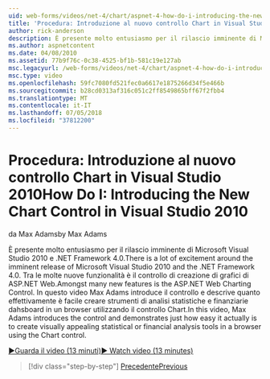 ```yaml
---
uid: web-forms/videos/net-4/chart/aspnet-4-how-do-i-introducing-the-new-chart-control-in-visual-studio-2010
title: 'Procedura: Introduzione al nuovo controllo Chart in Visual Studio 2010 | Microsoft Docs'
author: rick-anderson
description: È presente molto entusiasmo per il rilascio imminente di Microsoft Visual Studio 2010 e .NET Framework 4.0. Tra le molte nuove funzionalità è ASP.NET...
ms.author: aspnetcontent
ms.date: 04/08/2010
ms.assetid: 77b9f76c-0c38-4525-bf1b-581c19e127ab
msc.legacyurl: /web-forms/videos/net-4/chart/aspnet-4-how-do-i-introducing-the-new-chart-control-in-visual-studio-2010
msc.type: video
ms.openlocfilehash: 59fc7080fd521fec0a6617e1875266d34f5e466b
ms.sourcegitcommit: b28cd0313af316c051c2ff8549865bff67f2fbb4
ms.translationtype: MT
ms.contentlocale: it-IT
ms.lasthandoff: 07/05/2018
ms.locfileid: "37812200"
---
```

<a name="how-do-i-introducing-the-new-chart-control-in-visual-studio-2010"></a><span data-ttu-id="8884b-104">Procedura: Introduzione al nuovo controllo Chart in Visual Studio 2010</span><span class="sxs-lookup"><span data-stu-id="8884b-104">How Do I: Introducing the New Chart Control in Visual Studio 2010</span></span>
====================
<span data-ttu-id="8884b-105">da Max Adams</span><span class="sxs-lookup"><span data-stu-id="8884b-105">by Max Adams</span></span>

<span data-ttu-id="8884b-106">È presente molto entusiasmo per il rilascio imminente di Microsoft Visual Studio 2010 e .NET Framework 4.0.</span><span class="sxs-lookup"><span data-stu-id="8884b-106">There is a lot of excitement around the imminent release of Microsoft Visual Studio 2010 and the .NET Framework 4.0.</span></span> <span data-ttu-id="8884b-107">Tra le molte nuove funzionalità è il controllo di creazione di grafici di ASP.NET Web.</span><span class="sxs-lookup"><span data-stu-id="8884b-107">Amongst many new features is the ASP.NET Web Charting Control.</span></span> <span data-ttu-id="8884b-108">In questo video Max Adams introduce il controllo e descrive quanto effettivamente è facile creare strumenti di analisi statistiche e finanziarie dahsboard in un browser utilizzando il controllo Chart.</span><span class="sxs-lookup"><span data-stu-id="8884b-108">In this video, Max Adams introduces the control and demonstrates just how easy it actually is to create visually appealing statistical or financial analysis tools in a browser using the Chart control.</span></span>

[<span data-ttu-id="8884b-109">&#9654;Guarda il video (13 minuti)</span><span class="sxs-lookup"><span data-stu-id="8884b-109">&#9654; Watch video (13 minutes)</span></span>](https://channel9.msdn.com/Blogs/ASP-NET-Site-Videos/aspnet-4-how-do-i-introducing-the-new-chart-control-in-visual-studio-2010)

> [!div class="step-by-step"]
> [<span data-ttu-id="8884b-110">Precedente</span><span class="sxs-lookup"><span data-stu-id="8884b-110">Previous</span></span>](aspnet-4-quick-hit-chart-control.md)
